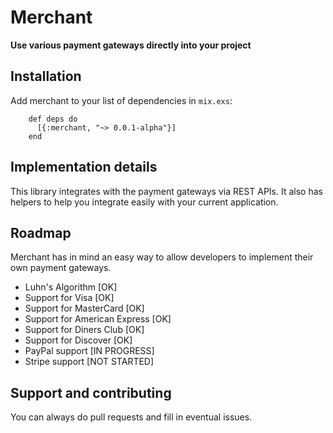 # Merchant

**Use various payment gateways directly into your project**

## Installation

Add merchant to your list of dependencies in `mix.exs`:
```
    def deps do
      [{:merchant, "~> 0.0.1-alpha"}]
    end
```

## Implementation details

This library integrates with the payment gateways via REST APIs. It also
has helpers to help you integrate easily with your current application.

## Roadmap

Merchant has in mind an easy way to allow developers to implement their 
own payment gateways. 

  - Luhn's Algorithm                [OK]
  - Support for Visa                [OK]
  - Support for MasterCard          [OK]
  - Support for American Express    [OK]
  - Support for Diners Club         [OK]
  - Support for Discover            [OK]
  - PayPal support                  [IN PROGRESS]
  - Stripe support                  [NOT STARTED]
  
## Support and contributing

You can always do pull requests and fill in eventual issues.